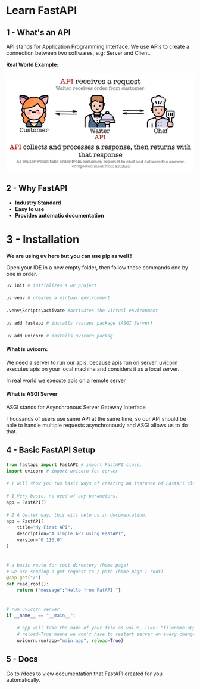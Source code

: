 # Learn FastAPI

## 1 - What's an API
API stands for Application Programming Interface.
We use APIs to create a connection between two softwares, e.g: Server and Client.

**Real World Example:**

![FastAPI](image.png)

## 2 - Why FastAPI

- **Industry Standard**
- **Easy to use**
- **Provides automatic documentation**



# 3 - Installation

**We are using uv here but you can use pip as well !**

Open your IDE in a new empty folder, then follow these commands one by one in order.

```python
uv init # initializes a uv project

uv venv # creates a virtual environment

.venv\Scripts\activate #activates the virtual environment

uv add fastapi # installs fastapi package (ASGI Server)

uv add uvicorn # installs uvicorn packag

```

#### What is uvicorn:
We need a server to run our apis, because apis run on server.
uvicorn executes apis on your local machine and considers it as a local server.

In real world we execute apis on a remote server

#### What is ASGI Server

ASGI stands for Asynchronous Server Gateway Interface

Thousands of users use same API at the same time, so our API should be able to handle multiple requests asynchronously and ASGI allows us to do that.

## 4 - Basic FastAPI Setup

```python
from fastapi import FastAPI # import FastAPI class.
import uvicorn # import uvicorn for cerver

# I will show you two basic ways of creating an instance of FastAPI class.

# 1 Very basic, no need of any parameters.
app = FastAPI()

# 2 A better way, this will help us in documentation.
app = FastAPI(
    title="My First API",
    description="A simple API using FastAPI",
    version="0.116.0"
)


# a basic route for root directory (home page)
# we are sending a get request to / path (home page / root)
@app.get("/")
def read_root():
    return {"message":"Hello from FatAPI "}


# run uvicorn server
if __name__ == "__main__":

    # app will take the name of your file as value, like: "filename:app".
    # reload=True means we won't have to restart server on every change it will be automatically restarted. 
    uvicorn.run(app="main:app", reload=True) 
```

## 5 - Docs

Go to /docs to view documentation that FastAPI created for you automatically.
